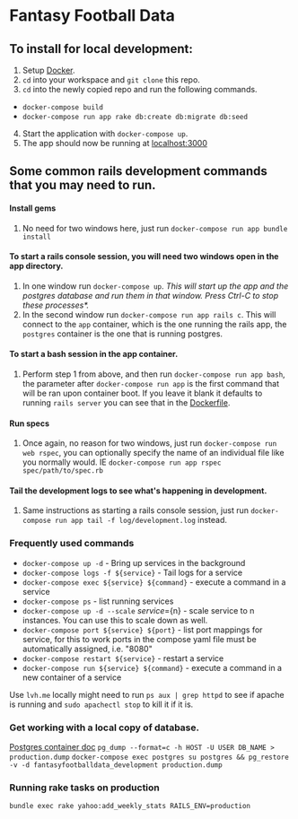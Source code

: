 # Fantasy Football Data

## To install for local development:

1. Setup [Docker](https://docs.docker.com/docker-for-mac/install/).
2. `cd` into your workspace and `git clone` this repo.
3. `cd` into the newly copied repo and run the following commands.
  - `docker-compose build`
  - `docker-compose run app rake db:create db:migrate db:seed`

4. Start the application with `docker-compose up`.
5. The app should now be running at [localhost:3000](localhost:3000)

## Some common rails development commands that you may need to run.

#### Install gems
1. No need for two windows here, just run `docker-compose run app bundle install`

#### To start a rails console session, you will need two windows open in the app directory.
1. In one window run `docker-compose up`. _This will start up the app and the postgres database and run them in that window. Press Ctrl-C to stop these processes*._
2. In the second window run `docker-compose run app rails c`. This will connect to the `app` container, which is the one running the rails app, the `postgres` container is the one that is running postgres.

#### To start a bash session in the app container.
1. Perform step 1 from above, and then run `docker-compose run app bash`, the parameter after `docker-compose run app` is the first command that will be ran upon container boot. If you leave it blank it defaults to running `rails server` you can see that in the [Dockerfile](https://github.com/kevinjcoleman/path-dashboard/blob/master/Dockerfile#L36).

#### Run specs
1. Once again, no reason for two windows, just run `docker-compose run web rspec`, you can optionally specify the name of an individual file like you normally would. IE `docker-compose run app rspec spec/path/to/spec.rb`

#### Tail the development logs to see what's happening in development.
1. Same instructions as starting a rails console session, just run `docker-compose run app tail -f log/development.log` instead.

### Frequently used commands

- `docker-compose up -d` - Bring up services in the background
- `docker-compose logs -f ${service}` - Tail logs for a service
- `docker-compose exec ${service} ${command}` - execute a command in a service
- `docker-compose ps` - list running services
- `docker-compose up -d --scale` ${service}=${n} - scale service to n instances. You can use this to scale down as well.
- `docker-compose port ${service} ${port}` - list port mappings for service, for this to work ports in the compose yaml file must be automatically assigned, i.e. "8080"
- `docker-compose restart ${service}` - restart a service
- `docker-compose run ${service} ${command}` - execute a command in a new container of a service


Use `lvh.me` locally might need to run `ps aux | grep httpd` to see if apache is running and `sudo apachectl stop` to kill it if it is.


### Get working with a local copy of database.
[Postgres container doc](http://durandom.de/docker/postgres/2016/12/20/pg_dump/)
`pg_dump --format=c -h HOST -U USER DB_NAME > production.dump`
`docker-compose exec postgres su postgres && pg_restore -v -d fantasyfootballdata_development production.dump`


### Running rake tasks on production
`bundle exec rake yahoo:add_weekly_stats RAILS_ENV=production`
